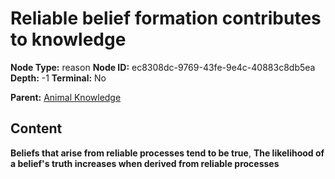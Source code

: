 # Reliable belief formation contributes to knowledge

**Node Type:** reason
**Node ID:** ec8308dc-9769-43fe-9e4c-40883c8db5ea
**Depth:** -1
**Terminal:** No

**Parent:** [Animal Knowledge](animal-knowledge.md)

## Content

**Beliefs that arise from reliable processes tend to be true**, **The likelihood of a belief's truth increases when derived from reliable processes**

